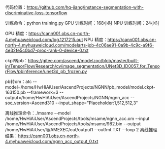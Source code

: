 代码位置：https://github.com/hq-jiang/instance-segmentation-with-discriminative-loss-tensorflow

训练命令：python training.py
GPU 训练时间：168小时
NPU 训练时间：24小时

GPU 精度：https://cann001.obs.cn-north-4.myhuaweicloud.com/log.1217215.out
NPU 精度：https://cann001.obs.cn-north-4.myhuaweicloud.com/modelarts-job-4c06ae91-0a9b-4c9c-a9f6-4e32fe5c0bd7-proc-rank-0-device-0.txt

ckpt转pb：https://gitee.com/ascend/modelzoo/blob/master/built-in/TensorFlow/Research/cv/image_segmentation/UNet3D_ID0057_for_TensorFlow/pbinference/unet3d_pb_frozen.py

pb转om：atc --model=/home/HwHiAiUser/AscendProjects/NGNN/pb_model/model.ckpt-163150.pb --framework=3 --output=/home/HwHiAiUser/AscendProjects/NGNN/ngnn_acc --soc_version=Ascend310 --input_shape="Placeholder:1,512,512,3" 

离线推理命令：./msame --model /home/HwHiAiUser/AscendProjects/tools/msame/ngnn_acc.om --input /home/HwHiAiUser/AscendProjects/tools/msame/982.bin --output /home/HwHiAiUser/ljj/AMEXEC/out/output1 --outfmt TXT --loop 2
离线推理结果：https://cann001.obs.cn-north-4.myhuaweicloud.com/ngnn_acc_output_0.txt
